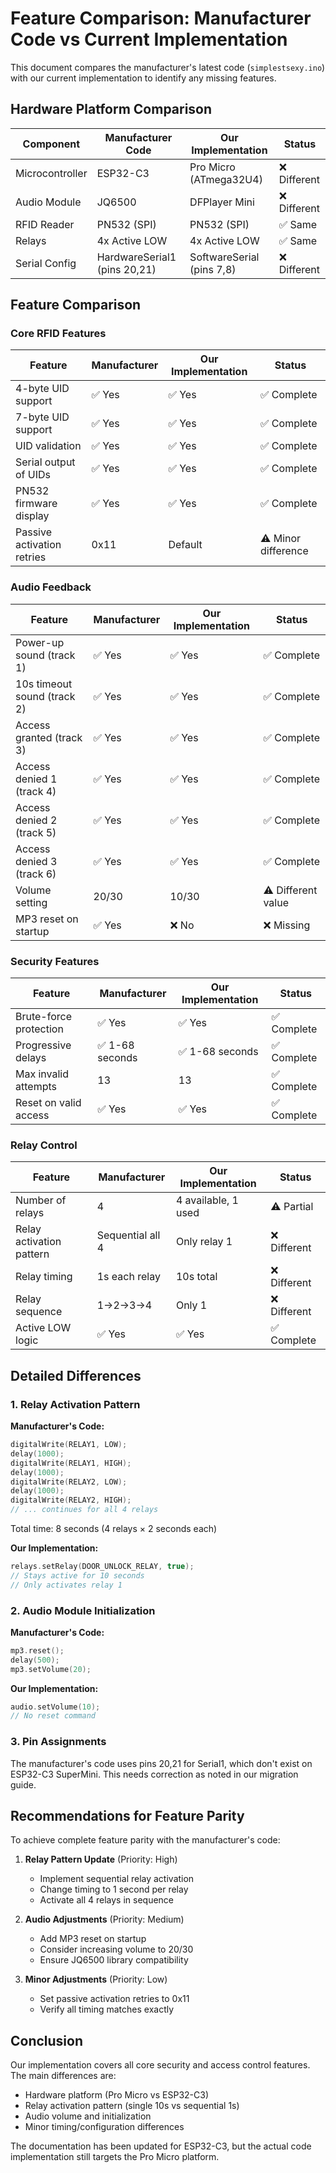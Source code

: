 # Feature Comparison: Manufacturer Code vs Current Implementation

This document compares the manufacturer's latest code (`simplestsexy.ino`) with our current implementation to identify any missing features.

## Hardware Platform Comparison

| Component | Manufacturer Code | Our Implementation | Status |
|-----------|------------------|-------------------|---------|
| Microcontroller | ESP32-C3 | Pro Micro (ATmega32U4) | ❌ Different |
| Audio Module | JQ6500 | DFPlayer Mini | ❌ Different |
| RFID Reader | PN532 (SPI) | PN532 (SPI) | ✅ Same |
| Relays | 4x Active LOW | 4x Active LOW | ✅ Same |
| Serial Config | HardwareSerial1 (pins 20,21) | SoftwareSerial (pins 7,8) | ❌ Different |

## Feature Comparison

### Core RFID Features
| Feature | Manufacturer | Our Implementation | Status |
|---------|--------------|-------------------|---------|
| 4-byte UID support | ✅ Yes | ✅ Yes | ✅ Complete |
| 7-byte UID support | ✅ Yes | ✅ Yes | ✅ Complete |
| UID validation | ✅ Yes | ✅ Yes | ✅ Complete |
| Serial output of UIDs | ✅ Yes | ✅ Yes | ✅ Complete |
| PN532 firmware display | ✅ Yes | ✅ Yes | ✅ Complete |
| Passive activation retries | 0x11 | Default | ⚠️ Minor difference |

### Audio Feedback
| Feature | Manufacturer | Our Implementation | Status |
|---------|--------------|-------------------|---------|
| Power-up sound (track 1) | ✅ Yes | ✅ Yes | ✅ Complete |
| 10s timeout sound (track 2) | ✅ Yes | ✅ Yes | ✅ Complete |
| Access granted (track 3) | ✅ Yes | ✅ Yes | ✅ Complete |
| Access denied 1 (track 4) | ✅ Yes | ✅ Yes | ✅ Complete |
| Access denied 2 (track 5) | ✅ Yes | ✅ Yes | ✅ Complete |
| Access denied 3 (track 6) | ✅ Yes | ✅ Yes | ✅ Complete |
| Volume setting | 20/30 | 10/30 | ⚠️ Different value |
| MP3 reset on startup | ✅ Yes | ❌ No | ❌ Missing |

### Security Features
| Feature | Manufacturer | Our Implementation | Status |
|---------|--------------|-------------------|---------|
| Brute-force protection | ✅ Yes | ✅ Yes | ✅ Complete |
| Progressive delays | ✅ 1-68 seconds | ✅ 1-68 seconds | ✅ Complete |
| Max invalid attempts | 13 | 13 | ✅ Complete |
| Reset on valid access | ✅ Yes | ✅ Yes | ✅ Complete |

### Relay Control
| Feature | Manufacturer | Our Implementation | Status |
|---------|--------------|-------------------|---------|
| Number of relays | 4 | 4 available, 1 used | ⚠️ Partial |
| Relay activation pattern | Sequential all 4 | Only relay 1 | ❌ Different |
| Relay timing | 1s each relay | 10s total | ❌ Different |
| Relay sequence | 1→2→3→4 | Only 1 | ❌ Different |
| Active LOW logic | ✅ Yes | ✅ Yes | ✅ Complete |

## Detailed Differences

### 1. Relay Activation Pattern
**Manufacturer's Code:**
```cpp
digitalWrite(RELAY1, LOW);
delay(1000);
digitalWrite(RELAY1, HIGH);
delay(1000);
digitalWrite(RELAY2, LOW);
delay(1000);
digitalWrite(RELAY2, HIGH);
// ... continues for all 4 relays
```
Total time: 8 seconds (4 relays × 2 seconds each)

**Our Implementation:**
```cpp
relays.setRelay(DOOR_UNLOCK_RELAY, true);
// Stays active for 10 seconds
// Only activates relay 1
```

### 2. Audio Module Initialization
**Manufacturer's Code:**
```cpp
mp3.reset();
delay(500);
mp3.setVolume(20);
```

**Our Implementation:**
```cpp
audio.setVolume(10);
// No reset command
```

### 3. Pin Assignments
The manufacturer's code uses pins 20,21 for Serial1, which don't exist on ESP32-C3 SuperMini. This needs correction as noted in our migration guide.

## Recommendations for Feature Parity

To achieve complete feature parity with the manufacturer's code:

1. **Relay Pattern Update** (Priority: High)
   - Implement sequential relay activation
   - Change timing to 1 second per relay
   - Activate all 4 relays in sequence

2. **Audio Adjustments** (Priority: Medium)
   - Add MP3 reset on startup
   - Consider increasing volume to 20/30
   - Ensure JQ6500 library compatibility

3. **Minor Adjustments** (Priority: Low)
   - Set passive activation retries to 0x11
   - Verify all timing matches exactly

## Conclusion

Our implementation covers all core security and access control features. The main differences are:
- Hardware platform (Pro Micro vs ESP32-C3)
- Relay activation pattern (single 10s vs sequential 1s)
- Audio volume and initialization
- Minor timing/configuration differences

The documentation has been updated for ESP32-C3, but the actual code implementation still targets the Pro Micro platform.